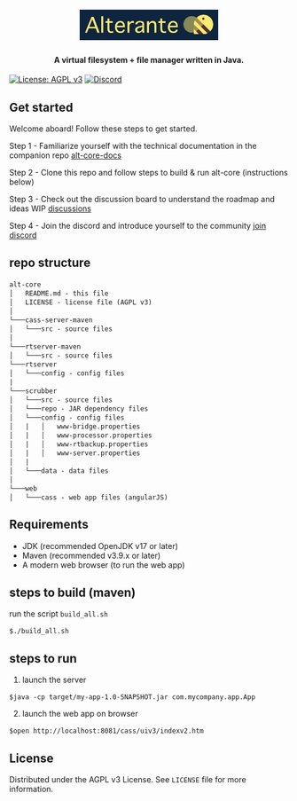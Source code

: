 <h1 align="center">
  <br>
  <img src="https://github.com/sync-different/.github/blob/main/alt-logo.png" alt="Alterante Core" width="250">
</h1>
<h4 align="center">A virtual filesystem + file manager written in Java.
</h4>

[![License: AGPL v3](https://img.shields.io/badge/License-AGPL_v3-blue.svg)](https://www.gnu.org/licenses/agpl-3.0)
[![Discord](https://img.shields.io/discord/1153355258236502046)](https://discord.com/invite/Gjw9sqYuUY)

## Get started

Welcome aboard! Follow these steps to get started.

Step 1 - Familiarize yourself with the technical documentation in the companion repo <a href="https://github.com/sync-different/alt-core-docs">alt-core-docs</a>

Step 2 - Clone this repo and follow steps to build & run alt-core (instructions below)

Step 3 - Check out the discussion board to understand the roadmap and ideas WIP <a href="https://github.com/orgs/sync-different/discussions">discussions</a>

Step 4 - Join the discord and introduce yourself to the community <a href="https://discord.com/invite/Gjw9sqYuUY">join discord</a>

## repo structure

```
alt-core
│   README.md - this file
│   LICENSE - license file (AGPL v3)
│
└───cass-server-maven
│   └───src - source files
│
└───rtserver-maven
│   └───src - source files
└───rtserver
│   └───config - config files
|  
└───scrubber 
│   └───src - source files
│   └───repo - JAR dependency files
│   └───config - config files
│   |   │   www-bridge.properties
│   |   │   www-processor.properties
│   |   │   www-rtbackup.properties
│   |   │   www-server.properties
│   |
│   └───data - data files
│   
└───web
│   └───cass - web app files (angularJS)
```
## Requirements
- JDK (recommended OpenJDK v17 or later)
- Maven (recommended v3.9.x or later)
- A modern web browser (to run the web app)

## steps to build (maven)
run the script ``build_all.sh``
```
$./build_all.sh
```

## steps to run

1. launch the server
```
$java -cp target/my-app-1.0-SNAPSHOT.jar com.mycompany.app.App
```

2. launch the web app on browser
```
$open http://localhost:8081/cass/uiv3/indexv2.htm
```

## License
Distributed under the AGPL v3 License. See ``LICENSE`` file for more information.
